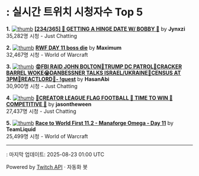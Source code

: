 # : 실시간 트위치 시청자수 Top 5

**1.** [![thumb](https://static-cdn.jtvnw.net/previews-ttv/live_user_jynxzi-320x180.jpg)](https://twitch.tv/Jynxzi)
**[[234/365] 🔴 GETTING A HINGE DATE W/ BOBBY 🔴](https://twitch.tv/Jynxzi)** by **Jynxzi**<br>35,282명 시청  - Just Chatting

**2.** [![thumb](https://static-cdn.jtvnw.net/previews-ttv/live_user_maximum-320x180.jpg)](https://twitch.tv/Maximum)
**[RWF DAY 11 boss die](https://twitch.tv/Maximum)** by **Maximum**<br>32,467명 시청  - World of Warcraft

**3.** [![thumb](https://static-cdn.jtvnw.net/previews-ttv/live_user_hasanabi-320x180.jpg)](https://twitch.tv/HasanAbi)
**[😡FBI RAID JOHN BOLTON🤬TRUMP DC PATROL🤬CRACKER BARREL WOKE😭DANBESSNER TALKS ISRAEL/UKRAINE🤬CENSUS AT 3PM🤬REACTLORD🤬- !guest](https://twitch.tv/HasanAbi)** by **HasanAbi**<br>30,900명 시청  - Just Chatting

**4.** [![thumb](https://static-cdn.jtvnw.net/previews-ttv/live_user_jasontheween-320x180.jpg)](https://twitch.tv/jasontheween)
**[🔴CREATOR LEAGUE FLAG FOOTBALL 🔴 TIME TO WIN 🔴 COMPETITIVE 🔴](https://twitch.tv/jasontheween)** by **jasontheween**<br>27,437명 시청  - Just Chatting

**5.** [![thumb](https://static-cdn.jtvnw.net/previews-ttv/live_user_teamliquid-320x180.jpg)](https://twitch.tv/TeamLiquid)
**[Race to World First 11.2 - Manaforge Omega - Day 11](https://twitch.tv/TeamLiquid)** by **TeamLiquid**<br>25,499명 시청  - World of Warcraft


---
: 마지막 업데이트: 2025-08-23 01:00 UTC

Powered by [Twitch API](https://dev.twitch.tv/docs/api/reference) · 자동화 봇